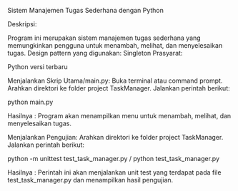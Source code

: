 Sistem Manajemen Tugas Sederhana dengan Python

Deskripsi:

Program ini merupakan sistem manajemen tugas sederhana yang memungkinkan pengguna untuk menambah, melihat, dan menyelesaikan tugas.
Design pattern yang digunakan: Singleton
Prasyarat:

Python versi terbaru

Menjalankan Skrip Utama/main.py:
Buka terminal atau command prompt.
Arahkan direktori ke folder project TaskManager.
Jalankan perintah berikut:

python main.py

Hasilnya :
Program akan menampilkan menu untuk menambah, melihat, dan menyelesaikan tugas.

Menjalankan Pengujian:
Arahkan direktori ke folder project TaskManager.
Jalankan perintah berikut:

python -m unittest test_task_manager.py / python test_task_manager.py

Hasilnya :
Perintah ini akan menjalankan unit test yang terdapat pada file test_task_manager.py dan menampilkan hasil pengujian.